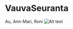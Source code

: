 # VauvaSeuranta
Au, Ann-Mari, Roni
![Alt text](https://github.com/sonkkeli/seuranhakupalsta/blob/master/seuranhakupalstaDemo.gif "Optional title")

